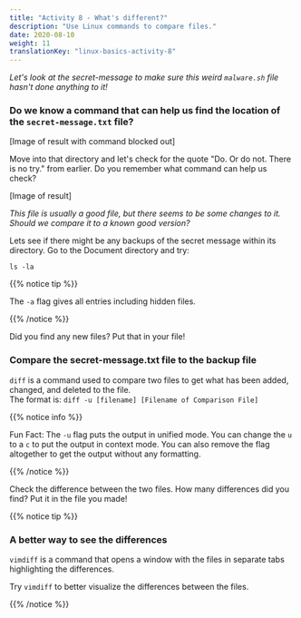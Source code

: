 ```yaml
---
title: "Activity 8 - What's different?"
description: "Use Linux commands to compare files."
date: 2020-08-10
weight: 11
translationKey: "linux-basics-activity-8"
---
```


*Let's look at the secret-message to make sure this weird `malware.sh` file hasn't done anything to it!*

### Do we know a command that can help us find the location of the `secret-message.txt` file?

[Image of result with command blocked out]

Move into that directory and let's check for the quote "Do. Or do not. There is no try." from earlier. Do you remember what command can help us check?  

[Image of result]

*This file is usually a good file, but there seems to be some changes to it. Should we compare it to a known good version?*

Lets see if there might be any backups of the secret message within its directory. Go to the Document directory and try:

```
ls -la
```
{{% notice tip %}}

The `-a` flag gives all entries including hidden files.

{{% /notice %}}

Did you find any new files? Put that in your file!

### Compare the secret-message.txt file to the backup file

`diff` is a command used to compare two files to get what has been added, changed, and deleted to the file.  
The format is: `diff -u [filename] [Filename of Comparison File]`

{{% notice info %}}

Fun Fact: The `-u` flag puts the output in unified mode. You can change the `u` to a `c` to put the output in context mode. You can also remove the flag altogether to get the output without any formatting. 

{{% /notice %}}

Check the difference between the two files. How many differences did you find? Put it in the file you made!

{{% notice tip %}}

### A better way to see the differences

`vimdiff` is a command that opens a window with the files in separate tabs highlighting the differences.

Try `vimdiff` to better visualize the differences between the files.

{{% /notice %}}
